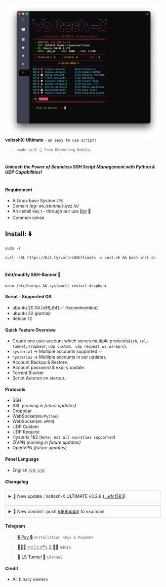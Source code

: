 <img src="https://github.com/prjkt-nv404/voltsshX-Ultimate/raw/main/assets/voltsshXUltimate.png" alt="banner" width="500" align="right"/>

**voltsshX-Ultimate** - ```an easy to use script!```

  > ```made with 🤍 from Boomerang Nebula```
#
***_Unleash the Power of Seamless SSH Script Management with Python &amp; UDP Capabilities!_***

#

#### Requirement
- A Linux base System ```VPS```
- Domain _(eg: ws.lstunnels.qzz.io)_
- An install key ```❗️``` - through our use [Bot](https://t.me/voltverifybot) 🤏
- Common sense

## Install: :arrow_down:
```
sudo -s
```
```
curl -sSL https://bit.ly/voltsshXUltimate -o inst.sh && bash inst.sh
```

#
#### Edit/modify SSH-Banner :pencil:

```
nano /etc/bnrvps && systemctl restart dropbear
```

#### Script - Supported OS
- ubuntu 20.04 [x86_64] ✅ _(recommended)_
- ubuntu 22 _(partial)_
- debian 12 

#### Quick Feature Overview
- Create one user account which serves multiple protocols(```ssh```, ```ssl-tunnel```, ```dropbear```, ```udp custom```, ``` udp request```, ```ws```,    ```ws-epro```).
-  ```hysteria1``` → Multiple accounts supported ✅
-  ```hysteria2``` → Multiple accounts in our updates.
- Account Backup & Restore.
- Account password & expiry update.
- Torrent Blocker
- Script Autorun on startup.

#### Protocols
- SSH
- SSL _(coming in future updates)_
- Dropbear
- WebSocket(```WS/Python```)
- WebSocket(```WS-ePRO```)
- UDP Custom
- UDP Request
- Hysteria 1&2 (```Note: not all countries supported```)
- ZiVPN _(coming in future updates)_
- OpenVPN _(future updates)_

#### Panel Language
- English 🇬🇧 🇺🇸

#### Changelog

<details class="details" style="border: 1px solid #ccc; padding: 10px; margin-bottom: 10px;">
  <summary style="cursor: pointer;">🔨 New update : Voltssh-X ULTIMATE v3.2.6 (<a href="https://github.com/vxu007/vxu/commit/efc15837cbd9dea36788949eae4abd4faba05eb4" target="_blank">...efc1583</a>)</summary>
  
  <div style="margin-top: 10px; padding: 10px; background: #000000ff; border-radius: 10px;">
    <strong>Version 3.2.6 - 2025-08-31</strong>
    <hr style="border-top: 1px dashed #ccc; margin: 5px 0;">
    <ul style="margin-top: 5px;">
      <li><strong>[ADDED/IMPROVED]</strong> Support for Ubuntu 22.04.5 LTS (Jammy Jellyfish)</li>
      <li><strong>[FIXED]</strong> Broken protocols</li>
      <li><strong>[KNOWN ISSUE]</strong> UDP Request may not work on some systems</li>
      <li><strong>[ADDED]</strong> File Browser integration</li>
    </ul>
  </div>
    
  <div style="margin-top: 15px; font-size: 0.9em; color: #666;">
      <strong>Commit:</strong> <a href="https://github.com/iyke" target="_blank">d88bb43</a> | 
      <strong>Branch:</strong> main | 
      <strong>By:</strong> @iykex
  </div>
  </div>
</details>

</details>

<details class="details" style="border: 1px solid #ccc; padding: 10px; margin-bottom: 10px;">
  <summary style="cursor: pointer;">🔨 New commit : push (<a href="https://github.com/vxu007/vxu/commit/d88bb43090b7e9278a9c29fdf29a619276667e6a" target="_blank">d88bb43</a>) to vxu:main</summary>

  <div style="margin-top: 10px; padding: 10px; background: #000000ff; border-radius: 10px;">

<ul>
  <li><strong>[updated]</strong> email/contact us. ✔︎</li>
</ul>
</div>
</details>

#### Telegram 
 > [💲 Pay 💲](https://t.me/voltverifybot)  ```Installation Keys & Payment```

 > [👨🏽‍💻 𝚟𝚘𝚕𝚝𝚜²𝚑 𝕏 🧑‍💻](https://t.me/voltsshx)  ```Admin```

 > [📣 LS Tunnel 📣](https://t.me/lstunnel)  ```Channel```

#### Credit
- All binary owners

